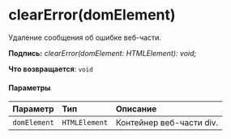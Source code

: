 # <a name="clearerrordomelement"></a>clearError(domElement)




Удаление сообщения об ошибке веб-части.

**Подпись:** _clearError(domElement: HTMLElement): void;_

**Что возвращается**: `void`





#### <a name="parameters"></a>Параметры


| Параметр    | Тип    | Описание |
|:-------------|:---------------|:------------|
| `domElement`    | `HTMLElement` | Контейнер веб-части div. |



